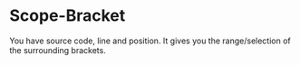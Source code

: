# Scope-Bracket

You have source code, line and position. It gives you the range/selection of the surrounding brackets.